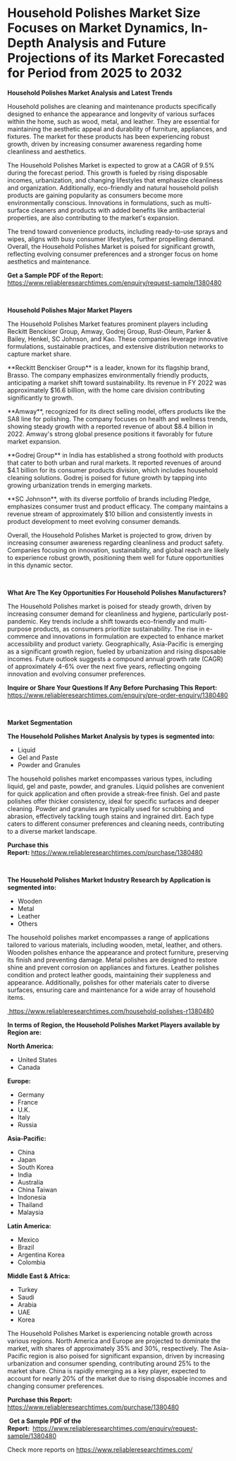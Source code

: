 <p><h1>Household Polishes Market Size Focuses on Market Dynamics, In-Depth Analysis and Future Projections of its Market Forecasted for Period from 2025 to 2032</h1></p><p><strong>Household Polishes Market Analysis and Latest Trends</strong></p>
<p><p>Household polishes are cleaning and maintenance products specifically designed to enhance the appearance and longevity of various surfaces within the home, such as wood, metal, and leather. They are essential for maintaining the aesthetic appeal and durability of furniture, appliances, and fixtures. The market for these products has been experiencing robust growth, driven by increasing consumer awareness regarding home cleanliness and aesthetics.</p><p>The Household Polishes Market is expected to grow at a CAGR of 9.5% during the forecast period. This growth is fueled by rising disposable incomes, urbanization, and changing lifestyles that emphasize cleanliness and organization. Additionally, eco-friendly and natural household polish products are gaining popularity as consumers become more environmentally conscious. Innovations in formulations, such as multi-surface cleaners and products with added benefits like antibacterial properties, are also contributing to the market's expansion.</p><p>The trend toward convenience products, including ready-to-use sprays and wipes, aligns with busy consumer lifestyles, further propelling demand. Overall, the Household Polishes Market is poised for significant growth, reflecting evolving consumer preferences and a stronger focus on home aesthetics and maintenance.</p></p>
<p><strong>Get a Sample PDF of the Report:&nbsp;</strong> <a href="https://www.reliableresearchtimes.com/enquiry/request-sample/1380480?utm_campaign=2464&utm_medium=2&utm_source=Github&utm_content=ia&utm_term=31032025&utm_id=household-polishes">https://www.reliableresearchtimes.com/enquiry/request-sample/1380480</a></p>
<p>&nbsp;</p>
<p><strong>Household Polishes Major Market Players</strong></p>
<p><p>The Household Polishes Market features prominent players including Reckitt Benckiser Group, Amway, Godrej Group, Rust-Oleum, Parker & Bailey, Henkel, SC Johnson, and Kao. These companies leverage innovative formulations, sustainable practices, and extensive distribution networks to capture market share.</p><p>**Reckitt Benckiser Group** is a leader, known for its flagship brand, Brasso. The company emphasizes environmentally friendly products, anticipating a market shift toward sustainability. Its revenue in FY 2022 was approximately $16.6 billion, with the home care division contributing significantly to growth.</p><p>**Amway**, recognized for its direct selling model, offers products like the SA8 line for polishing. The company focuses on health and wellness trends, showing steady growth with a reported revenue of about $8.4 billion in 2022. Amway's strong global presence positions it favorably for future market expansion.</p><p>**Godrej Group** in India has established a strong foothold with products that cater to both urban and rural markets. It reported revenues of around $4.1 billion for its consumer products division, which includes household cleaning solutions. Godrej is poised for future growth by tapping into growing urbanization trends in emerging markets.</p><p>**SC Johnson**, with its diverse portfolio of brands including Pledge, emphasizes consumer trust and product efficacy. The company maintains a revenue stream of approximately $10 billion and consistently invests in product development to meet evolving consumer demands.</p><p>Overall, the Household Polishes Market is projected to grow, driven by increasing consumer awareness regarding cleanliness and product safety. Companies focusing on innovation, sustainability, and global reach are likely to experience robust growth, positioning them well for future opportunities in this dynamic sector.</p></p>
<p>&nbsp;</p>
<p><strong>What Are The Key Opportunities For Household Polishes Manufacturers?</strong></p>
<p><p>The Household Polishes market is poised for steady growth, driven by increasing consumer demand for cleanliness and hygiene, particularly post-pandemic. Key trends include a shift towards eco-friendly and multi-purpose products, as consumers prioritize sustainability. The rise in e-commerce and innovations in formulation are expected to enhance market accessibility and product variety. Geographically, Asia-Pacific is emerging as a significant growth region, fueled by urbanization and rising disposable incomes. Future outlook suggests a compound annual growth rate (CAGR) of approximately 4-6% over the next five years, reflecting ongoing innovation and evolving consumer preferences.</p></p>
<p><strong>Inquire or Share Your Questions If Any Before Purchasing This Report:</strong> <a href="https://www.reliableresearchtimes.com/enquiry/pre-order-enquiry/1380480?utm_campaign=2464&utm_medium=2&utm_source=Github&utm_content=ia&utm_term=31032025&utm_id=household-polishes">https://www.reliableresearchtimes.com/enquiry/pre-order-enquiry/1380480</a></p>
<p>&nbsp;</p>
<p><strong>Market Segmentation</strong></p>
<p><strong>The Household Polishes Market Analysis by types is segmented into:</strong></p>
<p><ul><li>Liquid</li><li>Gel and Paste</li><li>Powder and Granules</li></ul></p>
<p><p>The household polishes market encompasses various types, including liquid, gel and paste, powder, and granules. Liquid polishes are convenient for quick application and often provide a streak-free finish. Gel and paste polishes offer thicker consistency, ideal for specific surfaces and deeper cleaning. Powder and granules are typically used for scrubbing and abrasion, effectively tackling tough stains and ingrained dirt. Each type caters to different consumer preferences and cleaning needs, contributing to a diverse market landscape.</p></p>
<p><strong>Purchase this Report:&nbsp;</strong><a href="https://www.reliableresearchtimes.com/purchase/1380480?utm_campaign=2464&utm_medium=2&utm_source=Github&utm_content=ia&utm_term=31032025&utm_id=household-polishes">https://www.reliableresearchtimes.com/purchase/1380480</a></p>
<p>&nbsp;</p>
<p><strong>The Household Polishes Market Industry Research by Application is segmented into:</strong></p>
<p><ul><li>Wooden</li><li>Metal</li><li>Leather</li><li>Others</li></ul></p>
<p><p>The household polishes market encompasses a range of applications tailored to various materials, including wooden, metal, leather, and others. Wooden polishes enhance the appearance and protect furniture, preserving its finish and preventing damage. Metal polishes are designed to restore shine and prevent corrosion on appliances and fixtures. Leather polishes condition and protect leather goods, maintaining their suppleness and appearance. Additionally, polishes for other materials cater to diverse surfaces, ensuring care and maintenance for a wide array of household items.</p></p>
<p><a href="https://www.reliableresearchtimes.com/household-polishes-r1380480?utm_campaign=2464&utm_medium=2&utm_source=Github&utm_content=ia&utm_term=31032025&utm_id=household-polishes">&nbsp;https://www.reliableresearchtimes.com/household-polishes-r1380480</a></p>
<p><strong>In terms of Region, the Household Polishes Market Players available by Region are:</strong></p>
<p>
    <p> <strong> North America: </strong>
        <ul>
            <li>United States</li>
            <li>Canada</li>
        </ul>
        </p> 
    <p> <strong> Europe: </strong>
        <ul>
            <li>Germany</li>
            <li>France</li>
            <li>U.K.</li>
            <li>Italy</li>
            <li>Russia</li>
        </ul>
        </p> 
    <p> <strong> Asia-Pacific: </strong>
        <ul>
            <li>China</li>
            <li>Japan</li>
            <li>South Korea</li>
            <li>India</li>
            <li>Australia</li>
            <li>China Taiwan</li>
            <li>Indonesia</li>
            <li>Thailand</li>
            <li>Malaysia</li>
        </ul>
        </p> 
    <p> <strong> Latin America: </strong>
        <ul>
            <li>Mexico</li>
            <li>Brazil</li>
            <li>Argentina Korea</li>
            <li>Colombia</li>
        </ul>
        </p> 
    <p> <strong> Middle East & Africa: </strong>
        <ul>
            <li>Turkey</li>
            <li>Saudi</li>
            <li>Arabia</li>
            <li>UAE</li>
            <li>Korea</li>
        </ul>
    </p>
    </p>
<p><p>The Household Polishes Market is experiencing notable growth across various regions. North America and Europe are projected to dominate the market, with shares of approximately 35% and 30%, respectively. The Asia-Pacific region is also poised for significant expansion, driven by increasing urbanization and consumer spending, contributing around 25% to the market share. China is rapidly emerging as a key player, expected to account for nearly 20% of the market due to rising disposable incomes and changing consumer preferences.</p></p>
<p><strong>Purchase this Report: </strong><a href="https://www.reliableresearchtimes.com/purchase/1380480?utm_campaign=2464&utm_medium=2&utm_source=Github&utm_content=ia&utm_term=31032025&utm_id=household-polishes">https://www.reliableresearchtimes.com/purchase/1380480</a></p>
<p>&nbsp;<strong>Get a Sample PDF of the Report:&nbsp;&nbsp;</strong><a href="https://www.reliableresearchtimes.com/enquiry/request-sample/1380480?utm_campaign=2464&utm_medium=2&utm_source=Github&utm_content=ia&utm_term=31032025&utm_id=household-polishes">https://www.reliableresearchtimes.com/enquiry/request-sample/1380480</a></p>
<p><strong></strong></p>
<p>Check more reports on <a href="https://www.reliableresearchtimes.com/?utm_campaign=2464&utm_medium=2&utm_source=Github&utm_content=ia&utm_term=31032025&utm_id=household-polishes">https://www.reliableresearchtimes.com/</a></p>